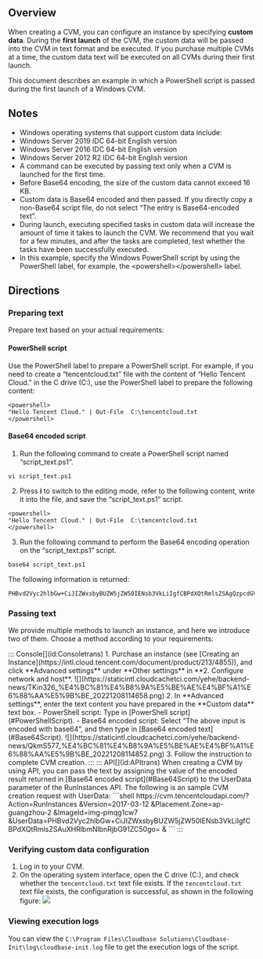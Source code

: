 ## Overview

When creating a CVM, you can configure an instance by specifying **custom data**. During the **first launch** of the CVM, the custom data will be passed into the CVM in text format and be executed. If you purchase multiple CVMs at a time, the custom data text will be executed on all CVMs during their first launch.

This document describes an example in which a PowerShell script is passed during the first launch of a Windows CVM.

## Notes

- Windows operating systems that support custom data include:
 - Windows Server 2019 IDC 64-bit English version
 - Windows Server 2016 IDC 64-bit English version
 - Windows Server 2012 R2 IDC 64-bit English version
- A command can be executed by passing text only when a CVM is launched for the first time.
- Before Base64 encoding, the size of the custom data cannot exceed 16 KB.
- Custom data is Base64 encoded and then passed. If you directly copy a non-Base64 script file, do not select “The entry is Base64-encoded text”.
- During launch, executing specified tasks in custom data will increase the amount of time it takes to launch the CVM. We recommend that you wait for a few minutes, and after the tasks are completed, test whether the tasks have been successfully executed.
- In this example, specify the Windows PowerShell script by using the PowerShell label, for example, the &lt;powershell&gt;&lt;/powershell&gt; label.

## Directions

### Preparing text

Prepare text based on your actual requirements:


#### PowerShell script[](id:PowerShellScript)
Use the PowerShell label to prepare a PowerShell script.
For example, if you need to create a “tencentcloud.txt” file with the content of “Hello Tencent Cloud.” in the C drive (C:), use the PowerShell label to prepare the following content:
```shell
<powershell>
"Hello Tencent Cloud." | Out-File  C:\tencentcloud.txt
</powershell>
```


#### Base64 encoded script[](id:Base64Script)

1. Run the following command to create a PowerShell script named “script_text.ps1”.
```shell
vi script_text.ps1
```
2. Press **i** to switch to the editing mode, refer to the following content, write it into the file, and save the “script_text.ps1” script.
```shell
<powershell>
"Hello Tencent Cloud." | Out-File  C:\tencentcloud.txt
</powershell>
```
3. Run the following command to perform the Base64 encoding operation on the “script_text.ps1” script.
```shell
base64 script_text.ps1
```
The following information is returned:
```shell
PHBvd2Vyc2hlbGw+CiJIZWxsbyBUZW5jZW50IENsb3VkLiIgfCBPdXQtRmlsZSAgQzpcdGVuY2VudGNsb3VkLnR4dAo8L3Bvd2Vyc2hlbGw+Cg==
```

### Passing text

We provide multiple methods to launch an instance, and here we introduce two of them. Choose a method according to your requirements:

<dx-tabs>
::: Console[](id:Consoletrans)
1. Purchase an instance (see [Creating an Instance](https://intl.cloud.tencent.com/document/product/213/4855)), and click **Advanced settings** under **Other settings** in **2. Configure network and host**.
![](https://staticintl.cloudcachetci.com/yehe/backend-news/TKin326_%E4%BC%81%E4%B8%9A%E5%BE%AE%E4%BF%A1%E6%88%AA%E5%9B%BE_20221208114658.png)
2. In **Advanced settings**, enter the text content you have prepared in the **Custom data** text box.
 - PowerShell script: Type in [PowerShell script](#PowerShellScript).
 - Base64 encoded script: Select “The above input is encoded with base64”, and then type in [Base64 encoded text](#Base64Script).
![](https://staticintl.cloudcachetci.com/yehe/backend-news/QkmS577_%E4%BC%81%E4%B8%9A%E5%BE%AE%E4%BF%A1%E6%88%AA%E5%9B%BE_20221208114852.png)
3. Follow the instruction to complete CVM creation.
:::
::: API[](id:APItrans)
When creating a CVM by using API, you can pass the text by assigning the value of the encoded result returned in [Base64 encoded script](#Base64Script) to the UserData parameter of the RunInstances API.
The following is an sample CVM creation request with UserData:
```shell
https://cvm.tencentcloudapi.com/?Action=RunInstances
&Version=2017-03-12
&Placement.Zone=ap-guangzhou-2
&ImageId=img-pmqg1cw7
&UserData=PHBvd2Vyc2hlbGw+CiJIZWxsbyBUZW5jZW50IENsb3VkLiIgfCBPdXQtRmlsZSAuXHRlbmNlbnRjbG91ZC50go=
&<Common Request Parameters>
```
:::
</dx-tabs>



### Verifying custom data configuration

1. Log in to your CVM.
2. On the operating system interface, open the C drive (C:\), and check whether the `tencentcloud.txt` text file exists.
If the `tencentcloud.txt` text file exists, the configuration is successful, as shown in the following figure:
![](https://main.qcloudimg.com/raw/9f94ec922111734a489b9730d66168c3.png)


### Viewing execution logs
You can view the `C:\Program Files\Cloudbase Solutions\Cloudbase-Init\log\cloudbase-init.log` file to get the execution logs of the script.

